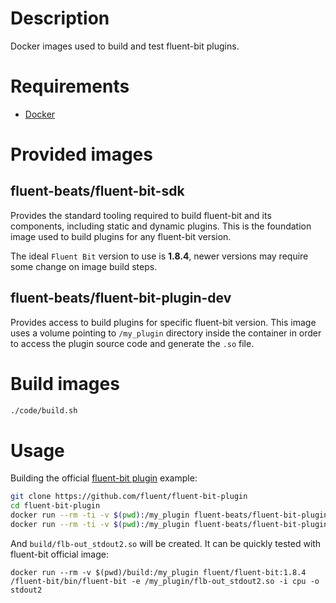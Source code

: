 # Description

Docker images used to build and test fluent-bit plugins.

# Requirements

* [Docker](www.docker.com)


# Provided images
## fluent-beats/fluent-bit-sdk

Provides the standard tooling required to build fluent-bit and its components, including static and dynamic plugins.
This is the foundation image used to build plugins for any fluent-bit version.

The ideal `Fluent Bit` version to use is **1.8.4**, newer versions may require some change on image build steps.

## fluent-beats/fluent-bit-plugin-dev

Provides access to build plugins for specific fluent-bit version.
This image uses a volume pointing to `/my_plugin` directory inside the container in order to access the plugin source code and generate the `.so` file.

# Build images
```bash
./code/build.sh
```

# Usage
Building the official [fluent-bit plugin](https://github.com/fluent/fluent-bit-plugin) example:

```bash
git clone https://github.com/fluent/fluent-bit-plugin
cd fluent-bit-plugin
docker run --rm -ti -v $(pwd):/my_plugin fluent-beats/fluent-bit-plugin-dev cmake -DFLB_SOURCE=/usr/src/fluentbit/fluent-bit-1.8.4 -DPLUGIN_NAME=out_stdout2 ../
docker run --rm -ti -v $(pwd):/my_plugin fluent-beats/fluent-bit-plugin-dev make
```

And `build/flb-out_stdout2.so` will be created. It can be quickly tested with fluent-bit official image:

```
docker run --rm -v $(pwd)/build:/my_plugin fluent/fluent-bit:1.8.4 /fluent-bit/bin/fluent-bit -e /my_plugin/flb-out_stdout2.so -i cpu -o stdout2
```
